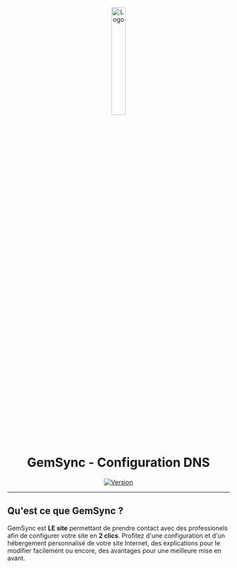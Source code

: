 <div align="center">
  <a href="https://gemsync.xyz"><img src="https://gemsync.xyz/images/gemsync.png" alt="Logo" width="25%" height="auto"></a>

  # GemSync - Configuration DNS
  [![Version](https://custom-icon-badges.demolab.com/badge/Site%20:-v1.0.1-6479ee?logo=gemsync&labelColor=23272A)](https://github.com/20syldev/gemsync/releases/latest)
</div>

---

## Qu'est ce que GemSync ?
GemSync est **LE site** permettant de prendre contact avec des professionels afin de configurer votre site en **2 clics**.
Profitez d'une configuration et d'un hébergement personnalisé de votre site Internet, des explications pour le modifier facilement ou encore, des avantages pour une meilleure mise en avant.
